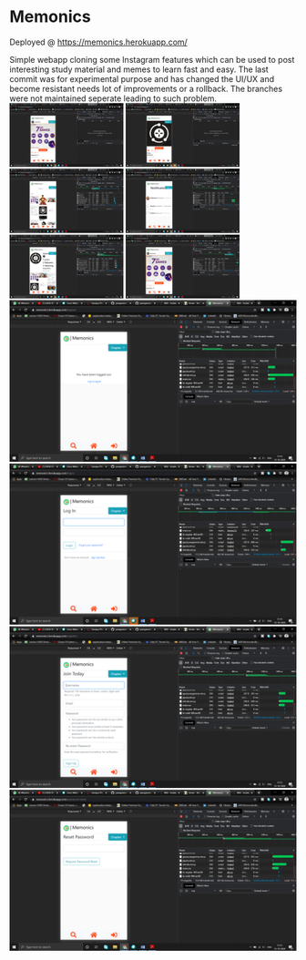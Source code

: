 # Memonics
Deployed @ https://memonics.herokuapp.com/

Simple webapp cloning some Instagram features which can be used to post interesting study material and memes to learn fast and easy. 
The last commit was for experimental purpose and has changed the UI/UX and become resistant needs lot of improvements or a rollback. The branches were not maintained seperate leading to such problem.                                                                                         <img src="/screenshots/1 (1).png" alt="drawing" width="200"/>
<img src="/screenshots/1 (2).png" alt="drawing" width="200"/>
<img src="/screenshots/1 (3).png" alt="drawing" width="200"/>
<img src="/screenshots/1 (4).png" alt="drawing" width="200"/>
<img src="/screenshots/1 (5).png" alt="drawing" width="200"/>
<img src="/screenshots/1 (6).png" alt="drawing" width="200"/>
<img src="/screenshots/1 (7).png" alt="drawing" width="600"/>
<img src="/screenshots/1 (8).png" alt="drawing" width="600"/>
<img src="/screenshots/1 (9).png" alt="drawing" width="600"/>
<img src="/screenshots/1 (10).png" alt="drawing" width="600"/>
